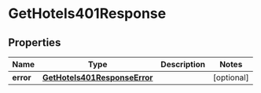 

# GetHotels401Response

## Properties

Name | Type | Description | Notes
------------ | ------------- | ------------- | -------------
**error** | [**GetHotels401ResponseError**](GetHotels401ResponseError.md) |  |  [optional]




